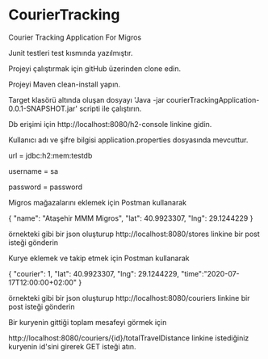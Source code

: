 # CourierTracking
 Courier Tracking Application For Migros
 
Junit testleri test kısmında yazılmıştır.

Projeyi çalıştırmak için gitHub üzerinden clone edin.

Projeyi Maven clean-install yapın.

Target klasörü altında oluşan dosyayı 'Java -jar courierTrackingApplication-0.0.1-SNAPSHOT.jar' scripti ile çalıştırın.

Db erişimi için http://localhost:8080/h2-console linkine gidin.

Kullanıcı adı ve şifre bilgisi application.properties dosyasında mevcuttur.

url = jdbc:h2:mem:testdb

username = sa

password = password

Migros mağazalarını eklemek için Postman kullanarak

{
"name": "Ataşehir MMM Migros",
"lat": 40.9923307,
"lng": 29.1244229
}

örnekteki gibi bir json oluşturup http://localhost:8080/stores linkine bir post isteği gönderin

Kurye eklemek ve takip etmek için Postman kullanarak

{
    "courier": 1,
    "lat": 40.9923307,
    "lng": 29.1244229,
    "time":"2020-07-17T12:00:00+02:00"
}

örnekteki gibi bir json oluşturup http://localhost:8080/couriers linkine bir post isteği gönderin

Bir kuryenin gittiği toplam mesafeyi görmek için 

http://localhost:8080/couriers/{id}/totalTravelDistance linkine istediğiniz kuryenin id'sini girerek GET isteği atın.
